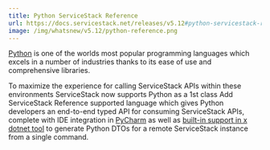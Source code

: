```yaml
---
title: Python ServiceStack Reference
url: https://docs.servicestack.net/releases/v5.12#python-servicestack-reference
image: /img/whatsnew/v5.12/python-reference.png
---
```


[Python](https://python.org) is one of the worlds most popular programming languages which
excels in a number of industries thanks to its ease of use and comprehensive libraries.

To maximize the experience for calling ServiceStack APIs within these environments
ServiceStack now supports Python as a 1st class Add ServiceStack Reference supported language
which gives Python developers an end-to-end typed API for consuming ServiceStack APIs,
complete with IDE integration in [PyCharm](https://www.jetbrains.com/pycharm/) as well as
[built-in support in x dotnet tool](https://docs.servicestack.net//dotnet-tool#addupdate-servicestack-references)
to generate Python DTOs for a remote ServiceStack instance from a single command.
